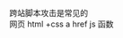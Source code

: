   跨站脚本攻击是常见的  
  网页   html +css a href js  函数

  <script>
     trumpDie();
  <script>

  跨站脚本攻击  输入js 达到攻击的目的   alert()
  用户的cookie 是用户  跟服务器端说明你是是的 有人拿到你的cookie呢？
  网页挂码   
